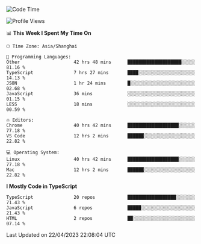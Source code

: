 <!--START_SECTION:waka-->
![Code Time](http://img.shields.io/badge/Code%20Time-4%2C324%20hrs%2051%20mins-blue)

![Profile Views](http://img.shields.io/badge/Profile%20Views-0-blue)

📊 **This Week I Spent My Time On** 

```text
🕑︎ Time Zone: Asia/Shanghai

💬 Programming Languages: 
Other                    42 hrs 48 mins      ████████████████████░░░░░   81.16 % 
TypeScript               7 hrs 27 mins       ████░░░░░░░░░░░░░░░░░░░░░   14.13 % 
JSON                     1 hr 24 mins        █░░░░░░░░░░░░░░░░░░░░░░░░   02.68 % 
JavaScript               36 mins             ░░░░░░░░░░░░░░░░░░░░░░░░░   01.15 % 
LESS                     18 mins             ░░░░░░░░░░░░░░░░░░░░░░░░░   00.59 % 

🔥 Editors: 
Chrome                   40 hrs 42 mins      ███████████████████░░░░░░   77.18 % 
VS Code                  12 hrs 2 mins       ██████░░░░░░░░░░░░░░░░░░░   22.82 % 

💻 Operating System: 
Linux                    40 hrs 42 mins      ███████████████████░░░░░░   77.18 % 
Mac                      12 hrs 2 mins       ██████░░░░░░░░░░░░░░░░░░░   22.82 % 
```

**I Mostly Code in TypeScript** 

```text
TypeScript               20 repos            ██████████████████░░░░░░░   71.43 % 
JavaScript               6 repos             █████░░░░░░░░░░░░░░░░░░░░   21.43 % 
HTML                     2 repos             ██░░░░░░░░░░░░░░░░░░░░░░░   07.14 % 
```




 Last Updated on 22/04/2023 22:08:04 UTC
<!--END_SECTION:waka-->
